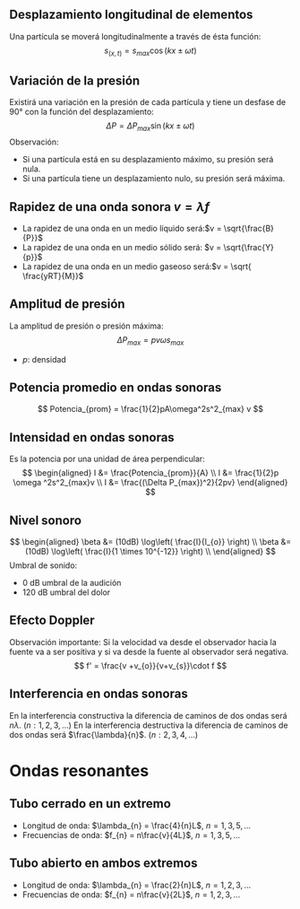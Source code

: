 ## Desplazamiento longitudinal de elementos
Una partícula se moverá longitudinalmente a través de ésta función:
$$
s_{(x,t)} = s_{max}\cos(kx \pm \omega t)
$$
## Variación de la presión
Existirá una variación en la presión de cada partícula y tiene un desfase de 90° con la función del desplazamiento:
$$
\Delta P = \Delta P_{max} \sin(kx \pm \omega t)
$$
Observación:
- Si una partícula está en su desplazamiento máximo, su presión será nula.
- Si una partícula tiene un desplazamiento nulo, su presión será máxima.
## Rapidez de una onda sonora $v=\lambda f$
- La rapidez de una onda en un medio líquido será:$v = \sqrt{\frac{B}{P}}$
- La rapidez de una onda en un medio sólido será: $v = \sqrt{\frac{Y}{p}}$
- La rapidez de una onda en un medio gaseoso será:$v = \sqrt{ \frac{yRT}{M}}$
## Amplitud de presión
La amplitud de presión o presión máxima:
$$
\Delta P_{max} = pv \omega s_{max}
$$
- $p$: densidad

## Potencia promedio en ondas sonoras
$$
Potencia_{prom} = \frac{1}{2}pA\omega^2s^2_{max} v
$$
## Intensidad en ondas sonoras
Es la potencia por una unidad de área perpendicular:
$$
\begin{aligned}
I &= \frac{Potencia_{prom}}{A} \\
I &= \frac{1}{2}p \omega ^2s^2_{max}v \\
I &= \frac{(\Delta P_{max})^2}{2pv}
\end{aligned}
$$
## Nivel sonoro
$$
\begin{aligned}
\beta &= (10dB) \log\left( \frac{I}{I_{o}} \right) \\
\beta &= (10dB) \log\left( \frac{I}{1 \times 10^{-12}} \right) \\
\end{aligned}
$$
Umbral de sonido:
- 0 dB umbral de la audición
- 120 dB umbral del dolor
## Efecto Doppler
Observación importante: Si la velocidad va desde el observador hacia la fuente va a ser positiva y si va desde la fuente al observador será negativa.
$$
f' = \frac{v +v_{o}}{v+v_{s}}\cdot f
$$
## Interferencia en ondas sonoras
En la interferencia constructiva la diferencia de caminos de dos ondas será $n\lambda$. ($n: 1,2,3,\dots$)
En la interferencia destructiva la diferencia de caminos de dos ondas será $\frac{\lambda}{n}$. ($n: 2,3,4,\dots$)
# Ondas resonantes
## Tubo cerrado en un extremo
- Longitud de onda: $\lambda_{n} = \frac{4}{n}L$, $n = 1,3,5,\dots$
- Frecuencias de onda: $f_{n} = n\frac{v}{4L}$, $n = 1,3,5,\dots$
## Tubo abierto en ambos extremos
- Longitud de onda: $\lambda_{n} = \frac{2}{n}L$, $n = 1,2,3,\dots$
- Frecuencias de onda: $f_{n} = n\frac{v}{2L}$, $n = 1,2,3,\dots$